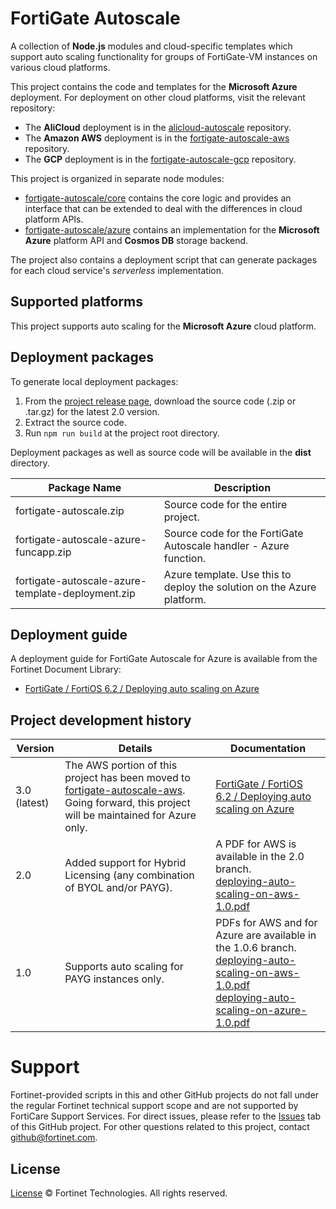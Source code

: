 
# FortiGate Autoscale
A collection of **Node.js** modules and cloud-specific templates which support auto scaling functionality for groups of FortiGate-VM instances on various cloud platforms.

This project contains the code and templates for the **Microsoft Azure** deployment. For deployment on other cloud platforms, visit the relevant repository:
* The **AliCloud** deployment is in the  [alicloud-autoscale](https://github.com/fortinet/alicloud-autoscale/) repository.
* The **Amazon AWS** deployment is in the [fortigate-autoscale-aws](https://github.com/fortinet/fortigate-autoscale-aws) repository.
* The **GCP** deployment is in the [fortigate-autoscale-gcp](https://github.com/fortinet/fortigate-autoscale-gcp) repository.

This project is organized in separate node modules:

 * [fortigate-autoscale/core](core) contains the core logic and provides an interface that can be extended to deal with the differences in cloud platform APIs.
 * [fortigate-autoscale/azure](azure) contains an implementation for the **Microsoft Azure** platform API and **Cosmos DB** storage backend.

The project also contains a deployment script that can generate packages for each cloud service's *serverless* implementation.

## Supported platforms
This project supports auto scaling for the **Microsoft Azure** cloud platform.

## Deployment packages
 To generate local deployment packages:

  1. From the [project release page](https://github.com/fortinet/fortigate-autoscale/releases), download the source code (.zip or .tar.gz) for the latest 2.0 version.
  2. Extract the source code.
  3. Run `npm run build` at the project root directory.

Deployment packages as well as source code will be available in the **dist** directory.

| Package Name                                      | Description                                                            |
| ------------------------------------------------- | ---------------------------------------------------------------------- |
| fortigate-autoscale.zip                           | Source code for the entire project.                                    |
| fortigate-autoscale-azure-funcapp.zip             | Source code for the FortiGate Autoscale handler - Azure function.      |
| fortigate-autoscale-azure-template-deployment.zip | Azure template. Use this to deploy the solution on the Azure platform. |

## Deployment guide
A deployment guide for FortiGate Autoscale for Azure is available from the Fortinet Document Library:

  + [ FortiGate / FortiOS 6.2 / Deploying auto scaling on Azure](https://docs.fortinet.com/vm/azure/fortigate/6.2/azure-cookbook/6.2.0/161167/deploying-auto-scaling-on-azure)

## Project development history
| Version      | Details                                                                                                                                                                                          | Documentation                                                                                                                                                                                                                                                                                                                                                       |
| ------------ | ------------------------------------------------------------------------------------------------------------------------------------------------------------------------------------------------ | ------------------------------------------------------------------------------------------------------------------------------------------------------------------------------------------------------------------------------------------------------------------------------------------------------------------------------------------------------------------- |
| 3.0 (latest) | The AWS portion of this project has been moved to [fortigate-autoscale-aws](https://github.com/fortinet/fortigate-autoscale-aws). Going forward, this project will be maintained for Azure only. | [ FortiGate / FortiOS 6.2 / Deploying auto scaling on Azure](https://docs.fortinet.com/vm/azure/fortigate/6.2/azure-cookbook/6.2.0/161167/deploying-auto-scaling-on-azure)                                                                                                                                                                                          |
| 2.0          | Added support for Hybrid Licensing (any combination of BYOL and/or PAYG).                                                                                                                        | A PDF for AWS is available in the 2.0 branch.<br/>[deploying-auto-scaling-on-aws-1.0.pdf](https://github.com/fortinet/fortigate-autoscale/blob/2.0/docs/deploying-auto-scaling-on-aws-2.0.9.pdf)                                                                                                                                                                    |
| 1.0          | Supports auto scaling for PAYG instances only.                                                                                                                                                   | PDFs for AWS and for Azure are available in the 1.0.6 branch.<br/>[deploying-auto-scaling-on-aws-1.0.pdf](https://github.com/fortinet/fortigate-autoscale/blob/1.0/docs/deploying-auto-scaling-on-aws-1.0.pdf)<br/>[deploying-auto-scaling-on-azure-1.0.pdf](https://github.com/fortinet/fortigate-autoscale/blob/1.0/docs/deploying-auto-scaling-on-azure-1.0.pdf) |


# Support
Fortinet-provided scripts in this and other GitHub projects do not fall under the regular Fortinet technical support scope and are not supported by FortiCare Support Services.
For direct issues, please refer to the [Issues](https://github.com/fortinet/fortigate-autoscale/issues) tab of this GitHub project.
For other questions related to this project, contact [github@fortinet.com](mailto:github@fortinet.com).

## License
[License](./LICENSE) © Fortinet Technologies. All rights reserved.
